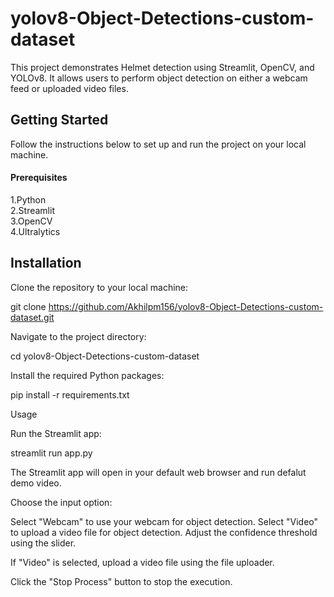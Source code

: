 # yolov8-Object-Detections-custom-dataset


This project demonstrates Helmet detection using Streamlit, OpenCV, and YOLOv8. It allows users to perform object detection on either a webcam feed or uploaded video files.


## Getting Started

Follow the instructions below to set up and run the project on your local machine.

#### Prerequisites

1.Python </br>
2.Streamlit </br>
3.OpenCV </br>
4.Ultralytics </br>

## Installation

Clone the repository to your local machine:

git clone https://github.com/Akhilpm156/yolov8-Object-Detections-custom-dataset.git


Navigate to the project directory:

cd yolov8-Object-Detections-custom-dataset

Install the required Python packages:

pip install -r requirements.txt


Usage

Run the Streamlit app:

streamlit run app.py


The Streamlit app will open in your default web browser and run defalut demo video.

Choose the input option:

Select "Webcam" to use your webcam for object detection.
Select "Video" to upload a video file for object detection.
Adjust the confidence threshold using the slider.

If "Video" is selected, upload a video file using the file uploader.

Click the "Stop Process" button to stop the execution.

